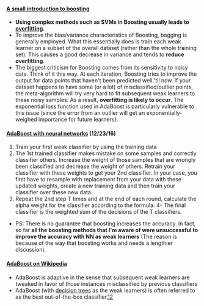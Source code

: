 #### [A small introduction to boosting](https://codesachin.wordpress.com/2016/03/06/a-small-introduction-to-boosting/)
* **Using complex methods such as SVMs in Boosting usually leads to [overfitting](https://en.wikipedia.org/wiki/Overfitting).**
* To improve the bias/variance characteristics of Boosting, bagging is generally employed. What this essentially does is train each weak learner on a subset of the overall dataset (rather than the whole training set). This causes a good decrease in variance and tends to **reduce overfitting**.
* The biggest criticism for Boosting comes from its sensitivity to noisy data. Think of it this way. At each iteration, Boosting tries to improve the output for data points that haven't been predicted well 'til now. If your dataset happens to have some (or a lot) of misclassified/outlier points, the meta-algorithm will try very hard to fit subsequent weak learners to these noisy samples. As a result, **overfitting is likely to occur**. The exponential loss function used in AdaBoost is particularly vulnerable to this issue (since the error from an outlier will get an exponentially-weighed importance for future learners).

#### [AdaBoost with neural networks](http://stackoverflow.com/questions/35691636/adaboost-with-neural-networks) (12/23/16)
  1. Train your first weak classifier by using the training data
  2. The 1st trained classifier makes mistake on some samples and correctly classifier others. Increase the weight of those samples that are wrongly been classified and decrease the weight of others. Retrain your classifier with these weights to get your 2nd classifier. In your case, you first have to resample with replacement from your data with these updated weights, create a new training data and then train your classifier over these new data.
  3. Repeat the 2nd step T times and at the end of each round, calculate the alpha weight for the classifier according to the formula. 4- The final classifier is the weighted sum of the decisions of the T classifiers.
* PS: There is no guarantee that boosting increases the accuracy. In fact, so far **all the boosting methods that I'm aware of were unsuccessful to improve the accuracy with NN as weak learners** (The reason is because of the way that boosting works and needs a lengthier discussion).

#### [AdaBoost on Wikipedia](https://en.wikipedia.org/wiki/AdaBoost)
* AdaBoost is adaptive in the sense that subsequent weak learners are tweaked in favor of those instances misclassified by previous classifiers
* AdaBoost (with [decision trees](https://en.wikipedia.org/wiki/Decision_tree_learning) as the weak learners) is often referred to as the best out-of-the-box classifier.[1](https://en.wikipedia.org/wiki/AdaBoost#cite_note-1)[2](https://en.wikipedia.org/wiki/AdaBoost#cite_note-2)